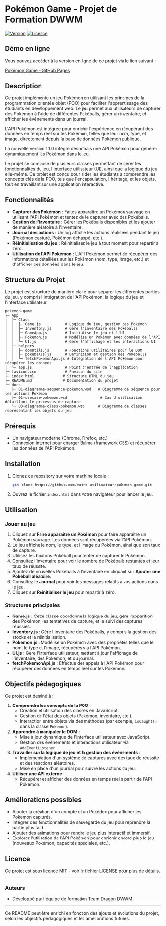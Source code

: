 # Pokémon Game - Projet de Formation DWWM

[![Version](https://img.shields.io/badge/version-1.1.0-blue)](https://github.com/votre-utilisateur/pokemon-game)
[![Licence](https://img.shields.io/badge/licence-MIT-green)](https://opensource.org/licenses/MIT)

## Démo en ligne

Vous pouvez accéder à la version en ligne de ce projet via le lien suivant :

[Pokémon Game - GitHub Pages](https://team-dragon-dwwm-09240525.github.io/pokemon-game/)

## Description

Ce projet implémente un jeu Pokémon en utilisant les principes de la programmation orientée objet (POO) pour faciliter l'apprentissage des étudiants en développement web. Le jeu permet aux utilisateurs de capturer des Pokémon à l'aide de différentes Pokéballs, gérer un inventaire, et afficher les événements dans un journal.

L'API Pokémon est intégrée pour enrichir l'expérience en récupérant des données en temps réel sur les Pokémon, telles que leur nom, type, et image, directement depuis la base de données Pokémon publique.

La nouvelle version 1.1.0 intègre désormais une API Pokémon pour générer dynamiquement les Pokémon dans le jeu.

Le projet se compose de plusieurs classes permettant de gérer les fonctionnalités du jeu, l'interface utilisateur (UI), ainsi que la logique du jeu elle-même. Ce projet est conçu pour aider les étudiants à comprendre les concepts clés de la POO, tels que l'encapsulation, l'héritage, et les objets, tout en travaillant sur une application interactive.

## Fonctionnalités

- **Capturer des Pokémon** : Faites apparaître un Pokémon sauvage en utilisant l'API Pokémon et tentez de le capturer avec des Pokéballs.
- **Gestion de l'inventaire** : Gérer les Pokéballs disponibles et les ajouter de manière aléatoire à l'inventaire.
- **Journal des actions** : Un log affiche les actions réalisées pendant le jeu (Pokémon capturé, Pokémon échappé, etc.).
- **Réinitialisation du jeu** : Réinitialisez le jeu à tout moment pour repartir à zéro.
- **Utilisation de l'API Pokémon** : L'API Pokémon permet de récupérer des informations détaillées sur les Pokémon (nom, type, image, etc.) et d'afficher ces données dans le jeu.

## Structure du Projet

Le projet est structuré de manière claire pour séparer les différentes parties du jeu, y compris l'intégration de l'API Pokémon, la logique du jeu et l'interface utilisateur.

```
pokemon-game
├─ App
│  ├─ Class
│  │  ├─ Game.js           # Logique du jeu, gestion des Pokémon
│  │  ├─ Inventory.js      # Gère l'inventaire des Pokéballs
│  │  ├─ GameApp.js        # Initialise le jeu et l'UI
│  │  ├─ Pokemon.js        # Modélise un Pokémon avec données de l'API
│  │  └─ UI.js             # Gère l'affichage et les interactions UI
│  ├─ helpers
│  │  ├─ domUtils.js       # Fonctions utilitaires pour le DOM
│  │  ├─ pokeballs.js      # Définition et gestion des Pokéballs
│  │  └─ fetchPokemonApi.js # Intégration de l'API Pokémon pour récupérer les données
│  └─ app.js               # Point d'entrée de l'application
├─ favicon.ico             # Favicon du site
├─ index.html             # Structure HTML du jeu
├─ README.md              # Documentation du projet
└─ docs
   ├─ 01-diagramme-sequence-pokemon.wsd   # Diagramme de séquence pour les actions Pokémon
   ├─ 02-usecase-pokemon.wsd               # Cas d'utilisation détaillant le processus de capture
   └─ 03-diagramme-class-pokemon.wsd      # Diagramme de classes représentant les objets du jeu
```

## Prérequis

- Un navigateur moderne (Chrome, Firefox, etc.)
- Connexion internet pour charger Bulma (framework CSS) et récupérer les données de l'API Pokémon.

## Installation

1. Clonez ce repository sur votre machine locale :

   ```bash
   git clone https://github.com/votre-utilisateur/pokemon-game.git
   ```

2. Ouvrez le fichier `index.html` dans votre navigateur pour lancer le jeu.

## Utilisation

### Jouer au jeu

1. Cliquez sur **Faire apparaître un Pokémon** pour faire apparaître un Pokémon sauvage. Les données sont récupérées via l'API Pokémon.
2. Le jeu affiche le nom, le type, et l'image du Pokémon, ainsi que son taux de capture.
3. Utilisez les boutons Pokéball pour tenter de capturer le Pokémon.
4. Consultez l'inventaire pour voir le nombre de Pokéballs restantes et leur taux de réussite.
5. Ajoutez de nouvelles Pokéballs à l'inventaire en cliquant sur **Ajouter une Pokéball aléatoire**.
6. Consultez le **Journal** pour voir les messages relatifs à vos actions dans le jeu.
7. Cliquez sur **Réinitialiser le jeu** pour repartir à zéro.

### Structures principales

- **Game.js** : Cette classe coordonne la logique du jeu, gère l'apparition des Pokémon, les tentatives de capture, et le suivi des captures réussies.
- **Inventory.js** : Gère l'inventaire des Pokéballs, y compris la gestion des stocks et la réinitialisation.
- **Pokemon.js** : Modélise un Pokémon avec des propriétés telles que le nom, le type et l'image, récupérés via l'API Pokémon.
- **UI.js** : Gère l'interface utilisateur, mettant à jour l'affichage de l'inventaire, des Pokémon, et du journal.
- **fetchPokemonApi.js** : Effectue des appels à l'API Pokémon pour récupérer des données en temps réel sur les Pokémon.

## Objectifs pédagogiques

Ce projet est destiné à :

1. **Comprendre les concepts de la POO** :
   - Création et utilisation des classes en JavaScript.
   - Gestion de l'état des objets (Pokémon, inventaire, etc.).
   - Interaction entre objets via des méthodes (par exemple, `isCaught()` dans la classe `Pokemon`).
2. **Apprendre à manipuler le DOM** :
   - Mise à jour dynamique de l'interface utilisateur avec JavaScript.
   - Gestion des événements et interactions utilisateur via `addEventListener`.
3. **Travailler sur la logique de jeu et la gestion des événements** :
   - Implémentation d'un système de captures avec des taux de réussite et des réactions aléatoires.
   - Mise en place d'un journal pour suivre les actions du jeu.
4. **Utiliser une API externe** :
   - Récupérer et afficher des données en temps réel à partir de l'API Pokémon.

## Améliorations possibles

- Ajouter la création d'un compte et un Pokédex pour afficher les Pokemon capturés.
- Intégrer des fonctionnalités de sauvegarde du jeu pour reprendre la partie plus tard.
- Ajouter des animations pour rendre le jeu plus interactif et immersif.
- Explorer l'utilisation de l'API Pokémon pour enrichir encore plus le jeu (nouveaux Pokémon, capacités spéciales, etc.).

## Licence

Ce projet est sous licence MIT - voir le fichier [LICENSE](LICENSE) pour plus de détails.

---

### Auteurs

- Développé par l'équipe de formation Team Dragon DWWM.

---

Ce README peut être enrichi en fonction des ajouts et évolutions du projet, selon les objectifs pédagogiques et les améliorations futures.
